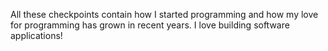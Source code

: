 All these checkpoints contain how I started programming and how my love for programming has grown in recent years. I love building software applications!
